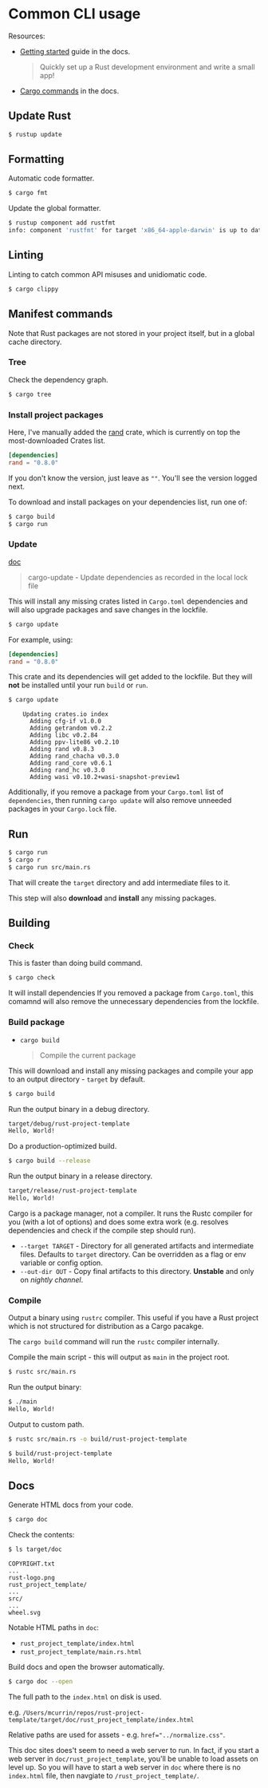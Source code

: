 # Common CLI usage

Resources:

- [Getting started](https://www.rust-lang.org/learn/get-started) guide in the docs.
    > Quickly set up a Rust development environment and write a small app!
- [Cargo commands](https://doc.rust-lang.org/cargo/commands/index.html) in the docs.


## Update Rust

```sh
$ rustup update
```


## Formatting

Automatic code formatter.

```sh
$ cargo fmt
```

Update the global formatter.

```sh
$ rustup component add rustfmt
info: component 'rustfmt' for target 'x86_64-apple-darwin' is up to date
```


## Linting

Linting to catch common API misuses and unidiomatic code.

```sh
$ cargo clippy
```

## Manifest commands

Note that Rust packages are not stored in your project itself, but in a global cache directory.

### Tree

Check the dependency graph.

```sh
$ cargo tree
```

### Install project packages

Here, I've manually added the [rand](https://crates.io/crates/rand) crate, which is currently on top the most-downloaded Crates list.

```toml
[dependencies]
rand = "0.8.0"
```

If you don't know the version, just leave as `""`. You'll see the version logged next.

To download and install packages on your dependencies list, run one of:

```sh
$ cargo build
$ cargo run
```


### Update

[doc](https://doc.rust-lang.org/cargo/commands/cargo-update.html)

> cargo-update - Update dependencies as recorded in the local lock file

This will install any missing crates listed in `Cargo.toml` dependencies and will also upgrade packages and save changes in the lockfile.

```sh
$ cargo update
```

For example, using:

```toml
[dependencies]
rand = "0.8.0"
```

This crate and its dependencies will get added to the lockfile. But they will **not** be installed until your run `build` or `run`.

```sh
$ cargo update
```
```
    Updating crates.io index
      Adding cfg-if v1.0.0
      Adding getrandom v0.2.2
      Adding libc v0.2.84
      Adding ppv-lite86 v0.2.10
      Adding rand v0.8.3
      Adding rand_chacha v0.3.0
      Adding rand_core v0.6.1
      Adding rand_hc v0.3.0
      Adding wasi v0.10.2+wasi-snapshot-preview1
```

Additionally, if you remove a package from your `Cargo.toml` list of `dependencies`, then running `cargo update` will also remove unneeded packages in your `Cargo.lock` file.


## Run

```sh
$ cargo run
$ cargo r
$ cargo run src/main.rs
```

That will create the `target` directory and add intermediate files to it.

This step will also **download** and **install** any missing packages.


## Building

### Check

This is faster than doing build command.

```sh
$ cargo check
```

It will install dependencies If you removed a package from `Cargo.toml`, this comamnd will also remove the unnecessary dependencies from the lockfile.

### Build package

- `cargo build`
    > Compile the current package

This will download and install any missing packages and compile your app to an output directory - `target` by default.

```sh
$ cargo build
```

Run the output binary in a debug directory.

```sh
target/debug/rust-project-template
Hello, World!
```

Do a production-optimized build.

```sh
$ cargo build --release
```

Run the output binary in a release directory.

```sh
target/release/rust-project-template
Hello, World!
```

Cargo is a package manager, not a compiler. It runs the Rustc compiler for you (with a lot of options) and does some extra work (e.g. resolves dependencies and check if the compile step should run).

- `--target TARGET` - Directory for all generated artifacts and intermediate files. Defaults to  `target` directory. Can be overridden as a flag or env variable or config option.
- `--out-dir OUT` - Copy final artifacts to this directory. **Unstable** and only on _nightly channel_.


### Compile

Output a binary using `rustrc` compiler. This useful if you have a Rust project which is not structured for distribution as a Cargo pacakge.

The `cargo build` command will run the `rustc` compiler internally.

Compile the main script - this will output as `main` in the project root.

```sh
$ rustc src/main.rs
```

Run the output binary:

```sh
$ ./main
Hello, World!
```

Output to custom path.

```sh
$ rustc src/main.rs -o build/rust-project-template
```

```sh
$ build/rust-project-template
Hello, World!
```


## Docs

Generate HTML docs from your code.


```sh
$ cargo doc
```

Check the contents:

```sh
$ ls target/doc
```
```
COPYRIGHT.txt
...
rust-logo.png
rust_project_template/
...
src/
...
wheel.svg
```

Notable HTML paths in `doc`:

- `rust_project_template/index.html`
- `rust_project_template/main.rs.html`

Build docs and open the browser automatically.

```sh
$ cargo doc --open
```

The full path to the `index.html` on disk is used. 

e.g. `/Users/mcurrin/repos/rust-project-template/target/doc/rust_project_template/index.html`

Relative paths are used for assets - e.g. `href="../normalize.css"`.

This doc sites does't seem to need a web server to run. In fact, if you start a web server in `doc/rust_project_template`, you'll be unable to load assets on level up. So you will have to start a web server in `doc` where there is no `index.html` file, then navgiate to `/rust_project_template/`.

